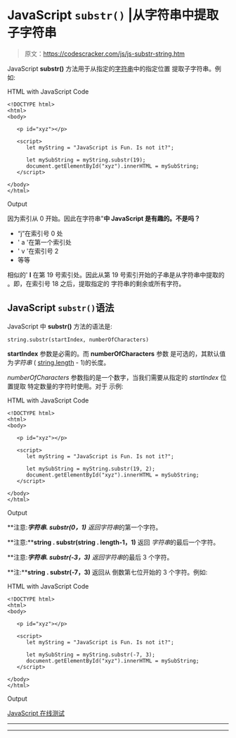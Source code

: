 # JavaScript `substr()` |从字符串中提取子字符串

> 原文：<https://codescracker.com/js/js-substr-string.htm>

JavaScript **substr()** 方法用于从指定的[字符串](/js/js-strings.htm)中的指定位置 提取子字符串。例如:

HTML with JavaScript Code

```
<!DOCTYPE html>
<html>
<body>

   <p id="xyz"></p>

   <script>
      let myString = "JavaScript is Fun. Is not it?";

      let mySubString = myString.substr(19);
      document.getElementById("xyz").innerHTML = mySubString;
   </script>

</body>
</html>
```

Output

因为索引从 0 开始。因此在字符串"**中 JavaScript 是有趣的。不是吗？**

*   “j”在索引号 0 处
*   ' a '在第一个索引处
*   ' v '在索引号 2
*   等等

相似的' **I** 在第 19 号索引处。因此从第 19 号索引开始的子串是从字符串中提取的 。即，在索引号 18 之后，提取指定的 字符串的剩余或所有字符。

## JavaScript `substr()`语法

JavaScript 中 **substr()** 方法的语法是:

```
string.substr(startIndex, numberOfCharacters)
```

**startIndex** 参数是必需的。而 **numberOfCharacters** 参数 是可选的，其默认值为*字符串* ( [string.length](/js/js-string-length.htm) - 1)的长度。

*numberOfCharacters* 参数指的是一个数字，当我们需要从指定的 *startIndex* 位置提取 特定数量的字符时使用。对于 示例:

HTML with JavaScript Code

```
<!DOCTYPE html>
<html>
<body>

   <p id="xyz"></p>

   <script>
      let myString = "JavaScript is Fun. Is not it?";

      let mySubString = myString.substr(19, 2);
      document.getElementById("xyz").innerHTML = mySubString;
   </script>

</body>
</html>
```

Output

**注意:****字符串. substr(0，1)** 返回*字符串*的第一个字符。

**注意:****string . substr(string . length-1，1)** 返回 *字符串*的最后一个字符。

**注意:****字符串. substr(-3，3)** 返回*字符串*的最后 3 个字符。

**注:****string . substr(-7，3)** 返回从 倒数第七位开始的 3 个字符。例如:

HTML with JavaScript Code

```
<!DOCTYPE html>
<html>
<body>

   <p id="xyz"></p>

   <script>
      let myString = "JavaScript is Fun. Is not it?";

      let mySubString = myString.substr(-7, 3);
      document.getElementById("xyz").innerHTML = mySubString;
   </script>

</body>
</html>
```

Output

[JavaScript 在线测试](/exam/showtest.php?subid=6)

* * *

* * *